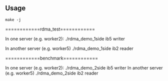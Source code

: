 ## Usage

    make -j

============rdma_test============

In one server (e.g. worker2):
    ./rdma_demo_1side ib5 writer

In another server (e.g. worker5)
    ./rdma_demo_1side ib2 reader

============benchmark============

In one server (e.g. worker2):
    ./rdma_demo_2side ib5 writer
In another server (e.g. worker5)
    ./rdma_demo_2side ib2 reader
